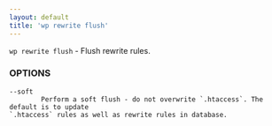 ```yaml
---
layout: default
title: 'wp rewrite flush'
---
```


`wp rewrite flush` - Flush rewrite rules.

### OPTIONS

	--soft
			Perform a soft flush - do not overwrite `.htaccess`. The default is to update
	`.htaccess` rules as well as rewrite rules in database.



